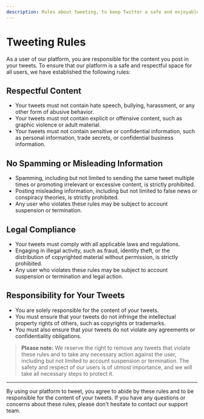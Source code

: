 ```yaml
---
description: Rules about tweeting, to keep Twitter a safe and enjoyable place for everyone.
---
```


# Tweeting Rules

As a user of our platform, you are responsible for the content you post in your tweets. To ensure that our platform is a safe and respectful space for all users, we have established the following rules:

## Respectful Content

- Your tweets must not contain hate speech, bullying, harassment, or any other form of abusive behavior.
- Your tweets must not contain explicit or offensive content, such as graphic violence or adult material.
- Your tweets must not contain sensitive or confidential information, such as personal information, trade secrets, or confidential business information.

## No Spamming or Misleading Information

- Spamming, including but not limited to sending the same tweet multiple times or promoting irrelevant or excessive content, is strictly prohibited.
- Posting misleading information, including but not limited to false news or conspiracy theories, is strictly prohibited.
- Any user who violates these rules may be subject to account suspension or termination.

## Legal Compliance

- Your tweets must comply with all applicable laws and regulations.
- Engaging in illegal activity, such as fraud, identity theft, or the distribution of copyrighted material without permission, is strictly prohibited.
- Any user who violates these rules may be subject to account suspension or termination and legal action.

## Responsibility for Your Tweets

- You are solely responsible for the content of your tweets.
- You must ensure that your tweets do not infringe the intellectual property rights of others, such as copyrights or trademarks.
- You must also ensure that your tweets do not violate any agreements or confidentiality obligations.

> **Please note:** We reserve the right to remove any tweets that violate these rules and to take any necessary action against the user, including but not limited to account suspension or termination. The safety and respect of our users is of utmost importance, and we will take all necessary steps to protect it.

---

By using our platform to tweet, you agree to abide by these rules and to be responsible for the content of your tweets. If you have any questions or concerns about these rules, please don't hesitate to contact our support team.
